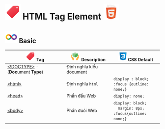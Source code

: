 # <img src="https://raw.githubusercontent.com/Zenfection/Image/master/2021/06/21-18-14-08-icons8-tag.png" title="" alt="icons8-tag.png" width="50"> HTML Tag Element <img src="https://raw.githubusercontent.com/Zenfection/Image/master/2021/06/06-00-18-00-html5.gif" title="" alt="html5.gif" width="50">

## <img src="https://raw.githubusercontent.com/Zenfection/Image/master/2021/06/13-12-51-56-icons8-neurodiverse.png" title="" alt="icons8-neurodiverse.png" width="40"> Basic

| ![icons8-tag.png](https://raw.githubusercontent.com/Zenfection/Image/master/2021/06/13-10-05-00-icons8-tag.png) Tag                               | ![icons8-handle_with_care.png](https://raw.githubusercontent.com/Zenfection/Image/master/2021/06/13-10-06-26-icons8-handle_with_care.png) Description | ![icons8-css3.png](https://raw.githubusercontent.com/Zenfection/Image/master/2021/06/13-10-08-06-icons8-css3.png)CSS Default |
| ------------------------------------------------------------------------------------------------------------------------------------------------- | ----------------------------------------------------------------------------------------------------------------------------------------------------- | ---------------------------------------------------------------------------------------------------------------------------- |
| [<!DOCTYPE>](https://www.w3schools.com/tags/tag_doctype.asp) - (**Doc**ument **Type**)                                                            | Định nghĩa kiểu document                                                                                                                              |                                                                                                                              |
| [\<html\>](https://www.w3schools.com/tags/tag_html.asp)                                                                                           | Định nghĩa `html`                                                                                                                                     | `display : block;`<br>`:focus {outline: none;}`                                                                              |
| [\<head\>](https://www.w3schools.com/tags/tag_head.asp)                                                                                           | Phần đầu Web                                                                                                                                          | `display: none;`                                                                                                             |
| [\<body\>](https://www.w3schools.com/tags/tag_body.asp)                                                                                           | Phần đuôi Web                                                                                                                                         | `display: block;`<br/>`  margin: 8px;`<br>`:focus{outline: none;}`                                                           |
| [<title>](https://www.w3schools.com/tags/tag_title.asp)                                                                                           | Tiêu đề                                                                                                                                               | `display: none;`                                                                                                             |
| [\<h1\> to \<h6\>](https://www.w3schools.com/tags/tag_hn.asp) - (**H**eadings)                                                                    | Headings từ `1` tới `6`                                                                                                                               | Format Below                                                                                                                 |
| [\<p\>](https://www.w3schools.com/tags/tag_p.asp) - (**P**aragraph)                                                                               | Đoạn văn                                                                                                                                              | `display: block;`<br>`margin: 1em 1em 0 0`                                                                                   |
| [\<br\>](https://www.w3schools.com/tags/tag_br.asp) - (**B**reak)<br>[\<wbr\>](https://www.w3schools.com/tags/tag_wbr.asp) - (**W**ord **Br**eak) | Ngắt dòng<br>Ngắt dòng (*khi cần thiết*)                                                                                                              | None.                                                                                                                        |
| [\<hr\>](https://www.w3schools.com/tags/tag_hr.asp) - (**H**ori**z**ontal)                                                                        | Gạch ngang đoạn văn                                                                                                                                   | `display: block;`<br>`margin: 0.5em 0.5em auto auto`<br>`border: 1px inset`                                                  |
| [\<!--...--\>](https://www.w3schools.com/tags/tag_comment.asp)                                                                                    | Chú thích                                                                                                                                             | None.                                                                                                                        |

| CSS                              | display | font-size (`em`)                      | margin (`em`)<br>(*top-bottom-left-right*)                                                   | font-weight |
| -------------------------------- | ------- | ------------------------------------- | -------------------------------------------------------------------------------------------- | ----------- |
| h1<br>h2<br>h3<br>h4<br>h5<br>h6 | block   | 2<br>1.5<br>1.17<br>1<br>0.83<br>0.67 | 0.67 0.67 0 0<br>0.83 0.83 0 0<br>1 1 0 0<br>1.33 1.33 0 0<br>1.67 1.67 0 0<br>2.33 2.33 0 0 | bold        |

---

## <img src="https://raw.githubusercontent.com/Zenfection/Image/master/2021/06/13-12-51-26-icons8-clear_formatting.png" title="" alt="icons8-clear_formatting.png" width="40"> Format

| ![icons8-tag.png](https://raw.githubusercontent.com/Zenfection/Image/master/2021/06/13-10-05-00-icons8-tag.png) Tag                                                   | ![icons8-handle_with_care.png](https://raw.githubusercontent.com/Zenfection/Image/master/2021/06/13-10-06-26-icons8-handle_with_care.png) Description | ![icons8-electrical.png](https://raw.githubusercontent.com/Zenfection/Image/master/2021/06/13-10-10-39-icons8-electrical.png) Attribute                                                                                                                                                                                                                                                                                                   | ![icons8-css3.png](https://raw.githubusercontent.com/Zenfection/Image/master/2021/06/13-10-08-06-icons8-css3.png) CSS default |
| --------------------------------------------------------------------------------------------------------------------------------------------------------------------- | ----------------------------------------------------------------------------------------------------------------------------------------------------- | ----------------------------------------------------------------------------------------------------------------------------------------------------------------------------------------------------------------------------------------------------------------------------------------------------------------------------------------------------------------------------------------------------------------------------------------- | ----------------------------------------------------------------------------------------------------------------------------- |
| [\<abbr\>](https://www.w3schools.com/tags/tag_abbr.asp) - (**Abbr**eviation)                                                                                          | Từ viết tắt                                                                                                                                           | [title](https://www.w3schools.com/tags/att_global_title.asp)                                                                                                                                                                                                                                                                                                                                                                              | `display: inline`                                                                                                             |
| [\<address\>](https://www.w3schools.com/tags/tag_address.asp)                                                                                                         | Thông tin địa chỉ của tác giả                                                                                                                         | [href](https://www.w3schools.com/tags/att_href.asp)                                                                                                                                                                                                                                                                                                                                                                                       | `display: block;`<br>`font-style: italic;`                                                                                    |
| [\<b\>](https://www.w3schools.com/tags/tag_b.asp) - (**B**old)<br>[\<strong\>](https://www.w3schools.com/tags/tag_strong.asp)                                         | **In đậm**<br>**In đậm** (*quan trọng*)                                                                                                               | ✔️ Default.                                                                                                                                                                                                                                                                                                                                                                                                                               | `font-weight: bold;`                                                                                                          |
| [\<del\>](https://www.w3schools.com/tags/tag_del.asp) - (**Del**eted)<br>[\<s\>](https://www.w3schools.com/tags/tag_s.asp) - (**S**trikethrough)                      | Gạch ngang~~ (*đã xoá*)<br>~~Gạch ngang~~ (*không còn đúng*)                                                                                          | ✔️ Default.                                                                                                                                                                                                                                                                                                                                                                                                                               | `text-decoration: line-through;`                                                                                              |
| [\<em\>](https://www.w3schools.com/tags/tag_em.asp) - (***Em**phasize*)<br>[\<i\>](https://www.w3schools.com/tags/tag_i.asp) (**I**talic)                             | *In nghiêng* (nhấn mạnh)<br>*In nghiêng* (câu nói)                                                                                                    | ✔️ Default.                                                                                                                                                                                                                                                                                                                                                                                                                               | `font-style: italic;`                                                                                                         |
| [\<ins\>](https://www.w3schools.com/tags/tag_ins.asp)*- (**Ins**ert)*<br>[\<u\>](https://www.w3schools.com/tags/tag_u.asp) - (**u**nderline)                          | <u>Gạch chân</u> (*chèn văn bản*)<br><u>Gạch chân</u>                                                                                                 | ✔️ Default.                                                                                                                                                                                                                                                                                                                                                                                                                               | `text-decoration: underline;`                                                                                                 |
| [\<small\>](https://www.w3schools.com/tags/tag_small.asp)                                                                                                             | Chữ nhỏ                                                                                                                                               | ✔️ Default.                                                                                                                                                                                                                                                                                                                                                                                                                               | `font-size: smaller;`                                                                                                         |
| [\<sub\>](https://www.w3schools.com/tags/tag_sub.asp) - (**Sub**script)                                                                                               | Viết dưới (`H₂O`)                                                                                                                                     | ✔️ Default.                                                                                                                                                                                                                                                                                                                                                                                                                               | `vertical-align: super;`<br/>`font-size: smaller;`                                                                            |
| [\<sup\>](https://www.w3schools.com/tags/tag_sup.asp) - (**Sup**erscript)                                                                                             | Viết trên (`x²`)                                                                                                                                      | ✔️ Default.                                                                                                                                                                                                                                                                                                                                                                                                                               | `vertical-align: sub;`<br/>`font-size: smaller;`                                                                              |
| [\<bdi\>](https://www.w3schools.com/tags/tag_bdi.asp)                                                                                                                 | Cô lập văn bản để định dạng theo hướng khác                                                                                                           | ✔️ Default.                                                                                                                                                                                                                                                                                                                                                                                                                               | 🚫 None.                                                                                                                      |
| [\<bdo\>](https://www.w3schools.com/tags/tag_bdo.asp)<br>(**B**i-**D**irectional **O**verride)                                                                        | Đổi hướng văn bản                                                                                                                                     | [dir](https://www.w3schools.com/tags/att_bdo_dir.asp)                                                                                                                                                                                                                                                                                                                                                                                     | `unicode-bidi: bidi-override;`                                                                                                |
| [\<blockquote\>](https://www.w3schools.com/tags/tag_blockquote.asp)<br>                                                                                               | Trích dẫn<br>                                                                                                                                         | [cite](https://www.w3schools.com/tags/att_blockquote_cite.asp)                                                                                                                                                                                                                                                                                                                                                                            | `display: block;`<br>`margin: 1em 1em 40px 40px`                                                                              |
| [\<q\>](https://www.w3schools.com/tags/tag_q.asp) - (**Q**uotation)                                                                                                   | Trích dẫn **ngắn**                                                                                                                                    | [cite](https://www.w3schools.com/tags/att_q_cite.asp)                                                                                                                                                                                                                                                                                                                                                                                     | `display: inline;`<br>`:before{content: open-quote;}`<br>`:after{content: close-quote;}`                                      |
| [\<cite\>](https://www.w3schools.com/tags/tag_cite.asp) <br>(**Cit**ation **E**lement)                                                                                | Tiêu đề của tác phẩm                                                                                                                                  | ✔️ Default.                                                                                                                                                                                                                                                                                                                                                                                                                               | `font-style: italic;`                                                                                                         |
| [\<code\>](https://www.w3schools.com/tags/tag_code.asp)                                                                                                               | Mã code lập trình                                                                                                                                     | ✔️ Default.                                                                                                                                                                                                                                                                                                                                                                                                                               | `font-family: monospace;`                                                                                                     |
| [\<dfn\>](https://www.w3schools.com/tags/tag_dfn.asp) - (**D**e**f**i**n**ition)                                                                                      | Xác định thuật ngữ                                                                                                                                    | ✔️ Default.                                                                                                                                                                                                                                                                                                                                                                                                                               | `font-style: italic;`                                                                                                         |
| [\<kbd\>](https://www.w3schools.com/tags/tag_kbd.asp) - (**K**ey**b**oar**d**)                                                                                        | Ký tự bàn phím                                                                                                                                        | ✔️ Default.                                                                                                                                                                                                                                                                                                                                                                                                                               | `font-family: monospace;`                                                                                                     |
| [\<mark\>](https://www.w3schools.com/tags/tag_mark.asp)                                                                                                               | Văn bản đã <mark>đánh dấu</mark> (*màu vàng*)                                                                                                         | ✔️ Default.                                                                                                                                                                                                                                                                                                                                                                                                                               | `background-color: yellow;`<br/>`color: black;`                                                                               |
| [\<meter\>](https://www.w3schools.com/tags/tag_meter.asp)                                                                                                             | Thước đo tiến trình                                                                                                                                   | [form](https://www.w3schools.com/tags/att_meter_form.asp)<br>[high](https://www.w3schools.com/tags/att_meter_high.asp)<br>[low](https://www.w3schools.com/tags/att_meter_low.asp)<br>[max](https://www.w3schools.com/tags/att_meter_max.asp)<br>[min](https://www.w3schools.com/tags/att_meter_min.asp)<br>[optimum](https://www.w3schools.com/tags/att_meter_optimum.asp)<br>[value](https://www.w3schools.com/tags/att_meter_value.asp) | 🚫 None.                                                                                                                      |
| [\<progress\>](https://www.w3schools.com/tags/tag_progress.asp)                                                                                                       | Tiến trình của một nhiệm vụ                                                                                                                           | [max](https://www.w3schools.com/tags/att_progress_max.asp)<br>[value](https://www.w3schools.com/tags/att_progress_value.asp)                                                                                                                                                                                                                                                                                                              | 🚫 None.                                                                                                                      |
| [\<pre\>](https://www.w3schools.com/tags/tag_pre.asp) - (**Pre**formatted)                                                                                            | Văn bản đã định dạng                                                                                                                                  | ✔️ Default.                                                                                                                                                                                                                                                                                                                                                                                                                               | `display: block;`<br/>`font-family: monospace;`<br/>`white-space: pre;`<br/>`margin: 1em 0;`                                  |
| [\<ruby\>](https://www.w3schools.com/tags/tag_ruby.asp)<br>[\<rt\>](https://www.w3schools.com/tags/tag_rt.asp)<br>[\<rp\>](https://www.w3schools.com/tags/tag_rp.asp) | Chứa ký tự cần chú thích<br>Cung cấp chú thích<br>Hiển thị trình duyệt không hỗ trợ                                                                   | ✔️ Default.                                                                                                                                                                                                                                                                                                                                                                                                                               | `rt` : `line-height: normal;`                                                                                                 |
| [\<smap\>](https://www.w3schools.com/tags/tag_samp.asp) - (**Samp**le output)                                                                                         | Văn bản đầu ra của máy tính                                                                                                                           | ✔️ Default.                                                                                                                                                                                                                                                                                                                                                                                                                               | `font-family: monospace;`                                                                                                     |
| [\<template\>](https://www.w3schools.com/tags/tag_template.asp)                                                                                                       | Vùng chứa cho nội dung sẽ được ẩn khi tải trang                                                                                                       | ✔️ Default.                                                                                                                                                                                                                                                                                                                                                                                                                               | 🚫 None.                                                                                                                      |
| [\<time\>](https://www.w3schools.com/tags/tag_time.asp)                                                                                                               | Thời gian cụ thể                                                                                                                                      | [datetime](https://www.w3schools.com/tags/att_time_datetime.asp)                                                                                                                                                                                                                                                                                                                                                                          | 🚫 None.                                                                                                                      |
| [\<var\>](https://www.w3schools.com/tags/tag_var.asp) - (**Var**iable)                                                                                                | Biến (`x`, `y`, `a`, `b`...)                                                                                                                          | ✔️ Default.                                                                                                                                                                                                                                                                                                                                                                                                                               | `font-style: italic;`                                                                                                         |
| [\<data\>](https://www.w3schools.com/tags/tag_data.asp)                                                                                                               | Thêm bản dịch cho máy đọc                                                                                                                             | value                                                                                                                                                                                                                                                                                                                                                                                                                                     |                                                                                                                               |

---

## <img src="https://raw.githubusercontent.com/Zenfection/Image/master/2021/06/13-12-51-04-icons8-form.png" title="" alt="icons8-form.png" width="40"> Forms and input

| ![icons8-tag.png](https://raw.githubusercontent.com/Zenfection/Image/master/2021/06/13-10-05-00-icons8-tag.png) Tag | ![icons8-handle_with_care.png](https://raw.githubusercontent.com/Zenfection/Image/master/2021/06/13-10-06-26-icons8-handle_with_care.png) Description | ![icons8-electrical.png](https://raw.githubusercontent.com/Zenfection/Image/master/2021/06/13-10-10-39-icons8-electrical.png) Attribute                                                                                                                                                                                                                                                                                                                                                                                                                                                                                                                                                                                                                                                                                                                                                                                                                                                                                                                                                                                                                                                                                                                                                                                                                                                                                                                                                                                                                                                                                                                                                                                                                                                                                                                                                                                                                                                                                                                                                                                                                                                                                                                                                                                                                                                                                                                                                                                                                                                                                                                                                                                                                                                                                                                                                                                                                                                                                                                                                                                                                                                                                                                                | ![icons8-css3.png](https://raw.githubusercontent.com/Zenfection/Image/master/2021/06/13-10-08-06-icons8-css3.png) CSS Default                          |
| ------------------------------------------------------------------------------------------------------------------- | ----------------------------------------------------------------------------------------------------------------------------------------------------- | ---------------------------------------------------------------------------------------------------------------------------------------------------------------------------------------------------------------------------------------------------------------------------------------------------------------------------------------------------------------------------------------------------------------------------------------------------------------------------------------------------------------------------------------------------------------------------------------------------------------------------------------------------------------------------------------------------------------------------------------------------------------------------------------------------------------------------------------------------------------------------------------------------------------------------------------------------------------------------------------------------------------------------------------------------------------------------------------------------------------------------------------------------------------------------------------------------------------------------------------------------------------------------------------------------------------------------------------------------------------------------------------------------------------------------------------------------------------------------------------------------------------------------------------------------------------------------------------------------------------------------------------------------------------------------------------------------------------------------------------------------------------------------------------------------------------------------------------------------------------------------------------------------------------------------------------------------------------------------------------------------------------------------------------------------------------------------------------------------------------------------------------------------------------------------------------------------------------------------------------------------------------------------------------------------------------------------------------------------------------------------------------------------------------------------------------------------------------------------------------------------------------------------------------------------------------------------------------------------------------------------------------------------------------------------------------------------------------------------------------------------------------------------------------------------------------------------------------------------------------------------------------------------------------------------------------------------------------------------------------------------------------------------------------------------------------------------------------------------------------------------------------------------------------------------------------------------------------------------------------------------------------------- | ------------------------------------------------------------------------------------------------------------------------------------------------------ |
| [\<form\>](https://www.w3schools.com/tags/tag_form.asp)                                                             | Tạo mẫu nhập vào<br>cho người dùng                                                                                                                    | [\<accept-charset\>](https://www.w3schools.com/tags/att_form_accept_charset.asp) : Kiễu mã hoá ký tự (*vd: `utf-8`*)<br>[\<action\>](https://www.w3schools.com/tags/att_form_action.asp) : Nơi biểu mẫu gửi tới (*`URL`*)<br>[\<autocomplete\>](https://www.w3schools.com/tags/att_form_autocomplete.asp) : hiển thị tuỳ chọn tự động (*on*)<br>[\<enctype\>](https://www.w3schools.com/tags/att_form_enctype.asp) : Mã hoá dữ liệu trước khi gửi (*cho **method=** "`post`"*)<br>[\<method\>](https://www.w3schools.com/tags/att_form_method.asp) : Phương thức HTTP (`get / post`)<br> [\<name\>](https://www.w3schools.com/tags/att_form_name.asp) : Đặt tên cho `form`<br>[\<novalidate\>](https://www.w3schools.com/tags/att_form_novalidate.asp) : Xác thực trước khi **gửi**<br>[\<rel\>](https://www.w3schools.com/tags/att_form_rel.asp) : Mối quan hệ `linked document` và tài liệu hiện tại<br>[\<target\>](https://www.w3schools.com/tags/att_form_target.asp) : Kiểu chuyển hướng sau khi **gửi**                                                                                                                                                                                                                                                                                                                                                                                                                                                                                                                                                                                                                                                                                                                                                                                                                                                                                                                                                                                                                                                                                                                                                                                                                                                                                                                                                                                                                                                                                                                                                                                                                                                                                                                                                                                                                                                                                                                                                                                                                                                                                                                                                                                                                                                         | `display: block;`<br/>`margin-top: 0em;`                                                                                                               |
| [\<input\>](https://www.w3schools.com/tags/tag_input.asp)                                                           | Kiểm soát đầu vào                                                                                                                                     | [accept](https://www.w3schools.com/tags/att_input_accept.asp) : chỉ định kiểu file nhập (*cho **type:** `file`*)<br>[alt](https://www.w3schools.com/tags/att_input_alt.asp) : văn bản thay thế (*cho **type:**`image`*)<br>[autocomplete](https://www.w3schools.com/tags/att_input_autocomplete.asp) : hiển thị tuỳ chọn tự động (*on*)<br>[autofocus](https://www.w3schools.com/tags/att_input_autofocus.asp) : tự động để con trỏ chuột vào thanh nhập khi **load** trang<br>[checked](https://www.w3schools.com/tags/att_input_checked.asp) : chọn trước khi trả trang (*cho **type:** `checkbox / radio`*)<br>[disbaled](https://www.w3schools.com/tags/att_input_disabled.asp) : vô hiệu hoá ô nhập<br>[form](https://www.w3schools.com/tags/att_input_form.asp) : nhập vào mẫu chỉ định<br>[frommaction](https://www.w3schools.com/tags/att_input_formaction.asp) : được gửi đến **URL** chỉ định (*cho **type:** `submit / image`*)<br>[formenctype](https://www.w3schools.com/tags/att_input_formenctype.asp) : Mã hoá dữ liệu trước khi gửi (*cho **type:** `submit / image` & **method** :* *`post`*)<br>[formmethod](https://www.w3schools.com/tags/att_input_formmethod.asp) : Phương thức **get/post** dữ liệu (*cho **type:** `submit / image`*)<br>[formnovalidate](https://www.w3schools.com/tags/att_input_formnovalidate.asp) : Xác thực dữ liệu trước khi gửi (*cho **type** : `submit`*)<br>[formtarget](https://www.w3schools.com/tags/att_input_formtarget.asp) : chuyển hướng sau khi gửi dữ liệu (*cho **type:** `submit / image`*)<br>[height](https://www.w3schools.com/tags/att_input_height.asp) & [width](https://www.w3schools.com/tags/att_input_width.asp) : chiều **dài** và chiều **rộng** khung nhập (*cho **type:** `image`*)<br>[max](https://www.w3schools.com/tags/att_input_max.asp) & [min](https://www.w3schools.com/tags/att_input_min.asp) : chỉ định giá trị **lớn nhất**/**nhỏ nhất**  (*thường là `date`, `range`*)<br>[maxlength](https://www.w3schools.com/tags/att_input_maxlength.asp) & [minlength](https://www.w3schools.com/tags/att_input_minlength.asp) : Số ký tự **tối đa**/**tối thiểu**<br>[size](https://www.w3schools.com/tags/att_input_size.asp) : Chiều rộng ô nhập<br>[multiple](https://www.w3schools.com/tags/att_input_multiple.asp) : Cho phép nhập nhiều giá trị<br>[name](https://www.w3schools.com/tags/att_input_name.asp) : Đặt tên cho `input`<br>[pattern](https://www.w3schools.com/tags/att_input_pattern.asp) : Định dạng nhập bằng **biểu thức chính quy**<br>[placeholder](https://www.w3schools.com/tags/att_input_placeholder.asp) : Gợi ý tên trong ô nhập<br>[readonly](https://www.w3schools.com/tags/att_input_readonly.asp) : Chỉ có thể đọc, **không** thể sửa<br>[required](https://www.w3schools.com/tags/att_input_required.asp) : Không được bỏ trống<br>[src](https://www.w3schools.com/tags/att_input_src.asp) : nguồn cho ảnh (*cho **type** : `image`*)<br>[step](https://www.w3schools.com/tags/att_input_step.asp) : Ngăn cách bằng khoảng thời gian nhập<br>[type](https://www.w3schools.com/tags/att_input_type.asp) : Kiểu ô nhập<br>[value](https://www.w3schools.com/tags/att_input_value.asp) : Đặt giá trị mặc định (**KHÔNG** *dùng cho **type:** `file`*) | 🚫 None.                                                                                                                                               |
| [\<label\>](https://www.w3schools.com/tags/tag_label.asp)                                                           | Đặt nhãn cho `<input>`                                                                                                                                | [for](https://www.w3schools.com/tags/att_label_for.asp) : Đặt `id` ràng buộc với **nhãn**<br>[form](https://www.w3schools.com/tags/att_label_form.asp) : Nhập vào mẫu chỉ định                                                                                                                                                                                                                                                                                                                                                                                                                                                                                                                                                                                                                                                                                                                                                                                                                                                                                                                                                                                                                                                                                                                                                                                                                                                                                                                                                                                                                                                                                                                                                                                                                                                                                                                                                                                                                                                                                                                                                                                                                                                                                                                                                                                                                                                                                                                                                                                                                                                                                                                                                                                                                                                                                                                                                                                                                                                                                                                                                                                                                                                                                         | `cursor: default;`                                                                                                                                     |
| [\<datalist\>](https://www.w3schools.com/tags/tag_datalist.asp)                                                     | Danh sách tuỳ chọn <br>cho `input`                                                                                                                    | ✔️ Default.                                                                                                                                                                                                                                                                                                                                                                                                                                                                                                                                                                                                                                                                                                                                                                                                                                                                                                                                                                                                                                                                                                                                                                                                                                                                                                                                                                                                                                                                                                                                                                                                                                                                                                                                                                                                                                                                                                                                                                                                                                                                                                                                                                                                                                                                                                                                                                                                                                                                                                                                                                                                                                                                                                                                                                                                                                                                                                                                                                                                                                                                                                                                                                                                                                                            | `display: none;`                                                                                                                                       |
| [\<textarea\>](https://www.w3schools.com/tags/tag_textarea.asp)                                                     | Nhập văn bản nhiều dòng                                                                                                                               | [autofocus](https://www.w3schools.com/tags/att_button_autofocus.asp) : tự động để con trỏ chuột vào khung nhập khi **load** trang<br>[cols](https://www.w3schools.com/tags/att_textarea_cols.asp) : Chiều rồng có thể nhìn thấy<br>[rows](https://www.w3schools.com/tags/att_textarea_rows.asp) : Số dòng có thể nhìn thấy<br>[disbaled](https://www.w3schools.com/tags/att_textarea_disabled.asp) : vô hiệu hoá ô nhập<br>[form](https://www.w3schools.com/tags/att_textarea_form.asp) : nhập vào mẫu chỉ định<br>[maxlength](https://www.w3schools.com/tags/att_textarea_maxlength.asp) : Số ký tự **tối đa**<br>[name](https://www.w3schools.com/tags/att_textarea_name.asp) : Đặt tên cho `textarea`<br>[placeholder](https://www.w3schools.com/tags/att_textarea_placeholder.asp) : Gợi ý tên trong ô nhập<br>[readonly](https://www.w3schools.com/tags/att_textarea_readonly.asp) : Chỉ có thể đọc, **không** thể sửa<br>[required](https://www.w3schools.com/tags/att_textarea_required.asp) : Không được bỏ trống<br>[wrap](https://www.w3schools.com/tags/att_textarea_wrap.asp) : Văn bản sẽ được bao bọc sau khi gửi                                                                                                                                                                                                                                                                                                                                                                                                                                                                                                                                                                                                                                                                                                                                                                                                                                                                                                                                                                                                                                                                                                                                                                                                                                                                                                                                                                                                                                                                                                                                                                                                                                                                                                                                                                                                                                                                                                                                                                                                                                                                                                                                        | 🚫 None.                                                                                                                                               |
| [\<button\>](https://www.w3schools.com/tags/tag_button.asp)                                                         | Nút nhấn                                                                                                                                              | [autofocus](https://www.w3schools.com/tags/att_input_autofocus.asp) : tự động để con trỏ chuột vào `button` khi **load** trang<br>[disbaled](https://www.w3schools.com/tags/att_button_disabled.asp) : vô hiệu hoá ô nhấn<br>[form](https://www.w3schools.com/tags/att_button_form.asp) : nhập vào mẫu chỉ định<br>[frommaction](https://www.w3schools.com/tags/att_button_formaction.asp) : được gửi đến **URL** chỉ định (*cho **type:** `submit`*)<br>[formenctype](https://www.w3schools.com/tags/att_button_formenctype.aspp) : Mã hoá trước khi gửi (*cho **type:** `submit` và **method** :* *`post`*)<br>[formmethod](https://www.w3schools.com/tags/att_button_formmethod.asp) : Phương thức **get/post** dữ liệu (*cho **type:** `submit`*)<br>[formnovalidate](https://www.w3schools.com/tags/att_button_formnovalidate.asp) : Xác thực dữ liệu trước khi gửi (*cho **type** : `submit`*)<br>[formtarget](https://www.w3schools.com/tags/att_button_formtarget.asp) : chuyển hướng sau khi gửi dữ liệu (*cho **type:** `submit`*)<br><br>[name](https://www.w3schools.com/tags/att_button_name.asp) : Đặt tên cho `button`<br>[type](https://www.w3schools.com/tags/att_button_type.asp) : Kiểu button (*`button`, `reset`, `submit`*)<br>[value](https://www.w3schools.com/tags/att_button_value.asp) : Đặt giá trị mặc định                                                                                                                                                                                                                                                                                                                                                                                                                                                                                                                                                                                                                                                                                                                                                                                                                                                                                                                                                                                                                                                                                                                                                                                                                                                                                                                                                                                                                                                                                                                                                                                                                                                                                                                                                                                                                                                                                                                               | 🚫 None.                                                                                                                                               |
| [\<select\>](https://www.w3schools.com/tags/tag_select.asp)                                                         | Danh sách thả xuống <br>(*`Drop down`*)                                                                                                               | [autofocus](https://www.w3schools.com/tags/att_select_autofocus.asp) : tự động để con trỏ chuột vào thanh nhập khi **load** trang<br>[disbaled](https://www.w3schools.com/tags/att_select_disabled.asp) : vô hiệu hoá danh sách<br>[form](https://www.w3schools.com/tags/att_select_form.asp) : nhập vào mẫu **danh sách** chỉ định<br>[multiple](https://www.w3schools.com/tags/att_select_multiple.asp) : Cho phép chọn nhiều giá trị<br>[name](https://www.w3schools.com/tags/att_select_name.asp) : Đặt tên cho `select`<br>[required](https://www.w3schools.com/tags/att_select_required.asp) : Không được bỏ trống<br>[size](https://www.w3schools.com/tags/att_select_size.asp) : Số tuỳ chọn có thể nhìn thấy<br>                                                                                                                                                                                                                                                                                                                                                                                                                                                                                                                                                                                                                                                                                                                                                                                                                                                                                                                                                                                                                                                                                                                                                                                                                                                                                                                                                                                                                                                                                                                                                                                                                                                                                                                                                                                                                                                                                                                                                                                                                                                                                                                                                                                                                                                                                                                                                                                                                                                                                                                                              | 🚫 None.                                                                                                                                               |
| [\<optgroup\>](https://www.w3schools.com/tags/tag_optgroup.asp)                                                     | Nhóm cách `Drop down` <br>lại với nhau                                                                                                                | [disbaled](https://www.w3schools.com/tags/att_optgroup_disabled.asp) : vô hiệu hoá tính năng<br>[label](https://www.w3schools.com/tags/att_optgroup_label.asp) : Đặt tên nhãn cho mỗi nhóm `Drop down`                                                                                                                                                                                                                                                                                                                                                                                                                                                                                                                                                                                                                                                                                                                                                                                                                                                                                                                                                                                                                                                                                                                                                                                                                                                                                                                                                                                                                                                                                                                                                                                                                                                                                                                                                                                                                                                                                                                                                                                                                                                                                                                                                                                                                                                                                                                                                                                                                                                                                                                                                                                                                                                                                                                                                                                                                                                                                                                                                                                                                                                                 | 🚫 None.                                                                                                                                               |
| [\<option\>](https://www.w3schools.com/tags/tag_option.asp)                                                         | Phần tử trong *`Drop down`*                                                                                                                           | [disbaled](https://www.w3schools.com/tags/att_option_disabled.asp) : vô hiệu hoá một lựa chọn<br>[selected](https://www.w3schools.com/tags/att_option_selected.asp) : Một tuỳ chọn trong danh sách sẽ được chọn mặc định<br>[value](https://www.w3schools.com/tags/att_option_value.asp) : Giá trị gửi tới **server**                                                                                                                                                                                                                                                                                                                                                                                                                                                                                                                                                                                                                                                                                                                                                                                                                                                                                                                                                                                                                                                                                                                                                                                                                                                                                                                                                                                                                                                                                                                                                                                                                                                                                                                                                                                                                                                                                                                                                                                                                                                                                                                                                                                                                                                                                                                                                                                                                                                                                                                                                                                                                                                                                                                                                                                                                                                                                                                                                  | 🚫 None.                                                                                                                                               |
| [\<fieldset\>](https://www.w3schools.com/tags/tag_fieldset.asp)                                                     | Nhóm tất cả <br>thẻ trong `<form>`                                                                                                                    | [disbaled](https://www.w3schools.com/tags/att_fieldset_disabled.asp) : vô hiệu hoá tính năng<br>[form](https://www.w3schools.com/tags/att_fieldset_form.asp) : nhập vào mẫu chỉ định<br>[name](https://www.w3schools.com/tags/att_fieldset_name.asp) : Đặt tên cho `fieldset`                                                                                                                                                                                                                                                                                                                                                                                                                                                                                                                                                                                                                                                                                                                                                                                                                                                                                                                                                                                                                                                                                                                                                                                                                                                                                                                                                                                                                                                                                                                                                                                                                                                                                                                                                                                                                                                                                                                                                                                                                                                                                                                                                                                                                                                                                                                                                                                                                                                                                                                                                                                                                                                                                                                                                                                                                                                                                                                                                                                          | `display: block;`<br>`margin-left: 2px;`<br>`margin-right: 2px;`<br>`padding: 0.35em 0.625em 0.75em 0.75em;`<br>`border: 2px groove (internal value);` |
| [\<legend\>](https://www.w3schools.com/tags/tag_legend.asp)                                                         | Chú thích cho `<fieldset>`                                                                                                                            | ✔️ Default.                                                                                                                                                                                                                                                                                                                                                                                                                                                                                                                                                                                                                                                                                                                                                                                                                                                                                                                                                                                                                                                                                                                                                                                                                                                                                                                                                                                                                                                                                                                                                                                                                                                                                                                                                                                                                                                                                                                                                                                                                                                                                                                                                                                                                                                                                                                                                                                                                                                                                                                                                                                                                                                                                                                                                                                                                                                                                                                                                                                                                                                                                                                                                                                                                                                            | `display: block;`<br/> `padding-left: 2px;`<br/> `padding-right: 2px;`<br/> `border: none;`                                                            |
| [\<output\>](https://www.w3schools.com/tags/tag_output.asp)                                                         | Biểu thị kết quả<br>của một phép tính                                                                                                                 | [for](https://www.w3schools.com/tags/att_output_for.asp) : Mối liên hệ **các biến** trong kết quả phép tính<br>[form](https://www.w3schools.com/tags/att_output_form.asp) : nhập vào mẫu chỉ định<br>[name](https://www.w3schools.com/tags/att_output_name.aspp) : Đặt tên cho phần tử                                                                                                                                                                                                                                                                                                                                                                                                                                                                                                                                                                                                                                                                                                                                                                                                                                                                                                                                                                                                                                                                                                                                                                                                                                                                                                                                                                                                                                                                                                                                                                                                                                                                                                                                                                                                                                                                                                                                                                                                                                                                                                                                                                                                                                                                                                                                                                                                                                                                                                                                                                                                                                                                                                                                                                                                                                                                                                                                                                                 | `display: inline;`                                                                                                                                     |

---

## <img src="https://raw.githubusercontent.com/Zenfection/Image/master/2021/06/13-12-50-41-icons8-standing_photo_frame.png" title="" alt="icons8-standing_photo_frame.png" width="40">Frames

| ![icons8-tag.png](https://raw.githubusercontent.com/Zenfection/Image/master/2021/06/13-10-05-00-icons8-tag.png) Tag | ![icons8-handle_with_care.png](https://raw.githubusercontent.com/Zenfection/Image/master/2021/06/13-10-06-26-icons8-handle_with_care.png) Description | ![icons8-electrical.png](https://raw.githubusercontent.com/Zenfection/Image/master/2021/06/13-10-10-39-icons8-electrical.png) Attribute                                                                                                                                                                                                                                                                                                                                                                                                                                                                                                                                                                                                                                                                                                                                                                          | ![icons8-css3.png](https://raw.githubusercontent.com/Zenfection/Image/master/2021/06/13-10-08-06-icons8-css3.png) CSS Default |
| ------------------------------------------------------------------------------------------------------------------- | ----------------------------------------------------------------------------------------------------------------------------------------------------- | ---------------------------------------------------------------------------------------------------------------------------------------------------------------------------------------------------------------------------------------------------------------------------------------------------------------------------------------------------------------------------------------------------------------------------------------------------------------------------------------------------------------------------------------------------------------------------------------------------------------------------------------------------------------------------------------------------------------------------------------------------------------------------------------------------------------------------------------------------------------------------------------------------------------- | ----------------------------------------------------------------------------------------------------------------------------- |
| [\<iframe\>](https://www.w3schools.com/tags/tag_iframe.asp)                                                         | Nhúng `HTML` vào `HTML` hiện tại                                                                                                                      | allow : <br>allowfullscreen : Cho phép chế độ toàn màn hình (*`true / false`*)<br>allowpaymentrequest : Cho phép gọi `API` yêu cầu **thanh toán**<br>[height](https://www.w3schools.com/tags/att_iframe_height.asp) & [width](https://www.w3schools.com/tags/att_iframe_width.asp) : Chiều **dài** / **rộng** của khung<br>loading : Chỉ định **tải ngay** hoặc **hoãn** `iframe` khi **load** trang<br>[name](https://www.w3schools.com/tags/att_iframe_name.asp) : Đặt tên cho `iframe`<br>[referrerpolicy](https://www.w3schools.com/tags/att_iframe_referrerpolicy.asp)  : Chỉ định thông tin gửi khi nạp `iframe`<br>[sandbox](https://www.w3schools.com/tags/att_iframe_sandbox.asp) : Bật tính nâng hạn chế nội dung<br>[src](https://www.w3schools.com/tags/att_iframe_src.asp) : URL của file nhúng<br>[srcdoc](https://www.w3schools.com/tags/att_iframe_srcdoc.asp) : Nội dụng HTML được hiển thị<br> | `:focus{outline: none;}`<br>`[seamless]{display: block;}`                                                                     |

---

## <img title="" src="https://raw.githubusercontent.com/Zenfection/Image/master/2021/06/13-12-50-03-icons8-image.png" alt="icons8-image.png" width="40"> Images

| ![icons8-tag.png](https://raw.githubusercontent.com/Zenfection/Image/master/2021/06/13-10-05-00-icons8-tag.png) Tag | ![icons8-handle_with_care.png](https://raw.githubusercontent.com/Zenfection/Image/master/2021/06/13-10-06-26-icons8-handle_with_care.png) Description | ![icons8-electrical.png](https://raw.githubusercontent.com/Zenfection/Image/master/2021/06/13-10-10-39-icons8-electrical.png) Attribute                                                                                                                                                                                                                                                                                                                                                                                                                                                                                                                                                                                                                                                                                                                                                                                                                                                                                                                                                              | ![icons8-css3.png](https://raw.githubusercontent.com/Zenfection/Image/master/2021/06/13-10-08-06-icons8-css3.png) CSS Default |
| ------------------------------------------------------------------------------------------------------------------- | ----------------------------------------------------------------------------------------------------------------------------------------------------- | ---------------------------------------------------------------------------------------------------------------------------------------------------------------------------------------------------------------------------------------------------------------------------------------------------------------------------------------------------------------------------------------------------------------------------------------------------------------------------------------------------------------------------------------------------------------------------------------------------------------------------------------------------------------------------------------------------------------------------------------------------------------------------------------------------------------------------------------------------------------------------------------------------------------------------------------------------------------------------------------------------------------------------------------------------------------------------------------------------- | ----------------------------------------------------------------------------------------------------------------------------- |
| [\<img\>](https://www.w3schools.com/tags/tag_img.asp) - (**Ima**ge)                                                 | Tạo hình ảnh                                                                                                                                          | [alt](https://www.w3schools.com/tags/att_img_alt.asp) : văn bản thay thế khi tải **lỗi**<br>crossorigin : Cho phép ảnh bên thứ 3 truy cập chéo (*cho `canvas`*)<br>[height](https://www.w3schools.com/tags/att_img_height.asp) & [width](https://www.w3schools.com/tags/att_img_width.asp) : Chiều **dài/rộng** của ảnh<br>[ismap](https://www.w3schools.com/tags/att_img_ismap.asp) : Hình ảnh toạ độ `server-side`<br>[loading](https://www.w3schools.com/tags/att_img_loading.asp) : Chỉ định **tải ngay** hoặc **hoãn** khi **load** trang<br>[referrerpolicy](https://www.w3schools.com/tags/att_img_referrepolicy.asp) : Sử dụng thông tin liên kết khi nạp ảnh<br>sizes : Kích thước hình ảnh cho bố cục khác nhau<br>[src](https://www.w3schools.com/tags/att_img_src.asp) : Đường dẫn tới hình ảnh<br>srcset : Danh sách tệp hình ảnh cho nhiều trường hợp<br>[usemap](https://www.w3schools.com/tags/att_img_usemap.asp) : Hình ảnh toạ độ `client-side`                                                                                                                                   | `display: inline-block;`                                                                                                      |
| [\<map\>](https://www.w3schools.com/tags/tag_map.asp)                                                               | Tạo hình ảnh toạ độ `client-side`                                                                                                                     | [name](https://www.w3schools.com/tags/att_map_name.asp) : Đặt tên hình ảnh toạ độ                                                                                                                                                                                                                                                                                                                                                                                                                                                                                                                                                                                                                                                                                                                                                                                                                                                                                                                                                                                                                    | `display: inline;`                                                                                                            |
| [\<area\>](https://www.w3schools.com/tags/tag_area.asp)                                                             | Khu vực bên trong ảnh toạ độ                                                                                                                          | [alt](https://www.w3schools.com/tags/att_area_alt.asp) : văn bản thay thế khi **lỗi** (*yêu cầu có `href`*)<br>[coords](https://www.w3schools.com/tags/att_area_coords.asp) : Chỉ định toạ độ của `<area>`<br>[download](https://www.w3schools.com/tags/att_area_download.asp) : Sẽ tải xuống khi nhấn vào toạ độ trong hình ảnh<br>[href](https://www.w3schools.com/tags/att_area_href.asp) : URL ảnh cho toạ độ<br>[hreflang](https://www.w3schools.com/tags/att_area_hreflang.asp) : Ngôn ngữ của URL đích<br>[media](https://www.w3schools.com/tags/att_area_media.asp) : Tôi ưu cho layout cho thiết bị cụ thể<br>[referrerpolicy](https://www.w3schools.com/tags/att_area_referrepolicy.asp) : Sử dụng thông tin liên kết khi nạp link<br>[rel](https://www.w3schools.com/tags/att_area_rel.asp) : Mối quan hệ giữa tài liệu hiện với URL đích<br>[shape](https://www.w3schools.com/tags/att_area_shape.asp) : Xác định hình dạng của tạo <br>[target](https://www.w3schools.com/tags/att_area_target.asp) : Nơi mở URL<br>[type](https://www.w3schools.com/tags/att_area_type.asp) : Loại ảnh | `display: none;`                                                                                                              |
| [\<canvas\>](https://www.w3schools.com/tags/tag_canvas.asp)                                                         | Vẽ đồ hoạ thông qua `scripting` (*thường là `Javascript`*)                                                                                            | [height](https://www.w3schools.com/tags/att_canvas_height.asp) & [width](https://www.w3schools.com/tags/att_canvas_width.asp) : Chiều **dài/rộng** của ảnh                                                                                                                                                                                                                                                                                                                                                                                                                                                                                                                                                                                                                                                                                                                                                                                                                                                                                                                                           | `height: 150px;`<br/>`width: 300px;`                                                                                          |
| [\<figure\>](https://www.w3schools.com/tags/tag_figure.asp)                                                         | Nhóm ảnh và văn bản lại<br>(*bên trong chứa `<figcaption>`*)                                                                                          | ✔️ Default.                                                                                                                                                                                                                                                                                                                                                                                                                                                                                                                                                                                                                                                                                                                                                                                                                                                                                                                                                                                                                                                                                          | `display: block;`<br>`margin: 1em 1em 40px 40px`                                                                              |
| [\<figcaption\>](https://www.w3schools.com/tags/tag_figcaption.asp)                                                 | Chú thích ảnh cho `<figure>`                                                                                                                          | ✔️ Default.                                                                                                                                                                                                                                                                                                                                                                                                                                                                                                                                                                                                                                                                                                                                                                                                                                                                                                                                                                                                                                                                                          | `display: block;`                                                                                                             |
| [\<picture\>](https://www.w3schools.com/tags/tag_picture.asp)                                                       | Nguồn chứa nhiều ảnh                                                                                                                                  | ✔️ Default.                                                                                                                                                                                                                                                                                                                                                                                                                                                                                                                                                                                                                                                                                                                                                                                                                                                                                                                                                                                                                                                                                          | 🚫 None.                                                                                                                      |
| [\<svg\>](https://www.w3schools.com/tags/tag_svg.asp)                                                               | chứa ảnh `SVG`                                                                                                                                        | height & width : Chiều **dài/rộng** của ảnh                                                                                                                                                                                                                                                                                                                                                                                                                                                                                                                                                                                                                                                                                                                                                                                                                                                                                                                                                                                                                                                          | 🚫 None.                                                                                                                      |

---

## <img title="" src="https://raw.githubusercontent.com/Zenfection/Image/master/2021/06/13-13-21-50-icons8-movie_beginning.png" alt="icons8-movie_beginning.png" width="40"> Audio / Video

| ![icons8-tag.png](https://raw.githubusercontent.com/Zenfection/Image/master/2021/06/13-10-05-00-icons8-tag.png) Tag | ![icons8-handle_with_care.png](https://raw.githubusercontent.com/Zenfection/Image/master/2021/06/13-10-06-26-icons8-handle_with_care.png) Description | ![icons8-electrical.png](https://raw.githubusercontent.com/Zenfection/Image/master/2021/06/13-10-10-39-icons8-electrical.png) Attribute                                                                                                                                                                                                                                                                                                                                                                                                                                                                                                                                                                                                                                                        | ![icons8-css3.png](https://raw.githubusercontent.com/Zenfection/Image/master/2021/06/13-10-08-06-icons8-css3.png) CSS Default |
| ------------------------------------------------------------------------------------------------------------------- | ----------------------------------------------------------------------------------------------------------------------------------------------------- | ---------------------------------------------------------------------------------------------------------------------------------------------------------------------------------------------------------------------------------------------------------------------------------------------------------------------------------------------------------------------------------------------------------------------------------------------------------------------------------------------------------------------------------------------------------------------------------------------------------------------------------------------------------------------------------------------------------------------------------------------------------------------------------------------- | ----------------------------------------------------------------------------------------------------------------------------- |
| [\<audio\>](https://www.w3schools.com/tags/tag_audio.asp)                                                           | Tạo nội dung âm thanh<br>⚠️ `OGG` không hỗ trợ `Safari`                                                                                               | [autoplay](https://www.w3schools.com/tags/att_audio_autoplay.asp) : Phát khi tải trang<br>[control](https://www.w3schools.com/tags/att_audio_controls.asp) : Hiển thị các nút điều khiển<br>[loop](https://www.w3schools.com/tags/att_audio_loop.asp) : Lặp lại<br>[muted](https://www.w3schools.com/tags/att_audio_muted.asp) : Tắt tiếng<br>[preload](https://www.w3schools.com/tags/att_audio_preload.asp) : Chỉ định âm thanh phát lại khi load lại trang<br>[src](https://www.w3schools.com/tags/att_audio_src.asp) : URL file âm thanh                                                                                                                                                                                                                                                   | None.                                                                                                                         |
| [\<source\>](https://www.w3schools.com/tags/tag_source.asp)                                                         | Nhóm nhiều phương tiện (*như `<video>`, `<audio>`,`<picture>`*)                                                                                       | [media](https://www.w3schools.com/tags/att_source_media.asp) : Cho phép mọi truy vấn media hợp lệ<br>sizes : Kích thước hình ảnh cho bố cục khác nhau<br>[src](https://www.w3schools.com/tags/att_source_src.asp) : URL file audio<br>[srcset](https://www.w3schools.com/tags/att_source_srcset.asp) : <br>[type](https://www.w3schools.com/tags/att_source_type.asp) : Loại file (*mp3,mp4,gif...*)                                                                                                                                                                                                                                                                                                                                                                                           | None.                                                                                                                         |
| [\<track\>](https://www.w3schools.com/tags/tag_track.asp)                                                           | Tạo phụ đề cho<br>(*`<video>` / `<audio>`*)                                                                                                           | [default](https://www.w3schools.com/tags/att_track_default.asp) : Sẽ bật nếu người dùng không chọn phụ đề khác<br>[kind](https://www.w3schools.com/tags/att_track_kind.asp) : Loại phụ đề văn bản (*`.vtt`, `.srt`*)<br>[label](https://www.w3schools.com/tags/att_track_label.asp) : Tiêu đề của phụ đề<br>[src](https://www.w3schools.com/tags/att_track_src.asp) : URL file phụ đề<br>[srclang](https://www.w3schools.com/tags/att_track_srclang.asp) : Ngôn ngữ phụ đề                                                                                                                                                                                                                                                                                                                     | None.                                                                                                                         |
| [\<video\>](https://www.w3schools.com/tags/tag_video.asp)                                                           | Tạo một video<br>⚠️ `OGG` không hỗ trợ `Safari`                                                                                                       | [autoplay](https://www.w3schools.com/tags/att_video_autoplay.asp) : Phát khi tải trang<br>[controls](https://www.w3schools.com/tags/att_video_controls.asp) : Hiển thị các nút điều khiển<br>[height](https://www.w3schools.com/tags/att_video_height.asp) & [width](https://www.w3schools.com/tags/att_video_width.asp) : Chiều **dài/rộng** `video`<br>[loop](https://www.w3schools.com/tags/att_video_loop.asp) : Lặp lại<br>[muted](https://www.w3schools.com/tags/att_video_muted.asp) : Tắt tiếng<br>[poster](https://www.w3schools.com/tags/att_video_poster.asp) : ảnh preview cho `video`<br>[preload](https://www.w3schools.com/tags/att_video_preload.asp) : Chỉ định video phát lại khi load lại trang<br>[src](https://www.w3schools.com/tags/att_video_src.asp) : URL file video | None.                                                                                                                         |

---

## <img src="https://raw.githubusercontent.com/Zenfection/Image/master/2021/06/13-13-22-14-icons8-link.png" title="" alt="icons8-link.png" width="40">Links

| ![icons8-tag.png](https://raw.githubusercontent.com/Zenfection/Image/master/2021/06/13-10-05-00-icons8-tag.png) Tag | ![icons8-handle_with_care.png](https://raw.githubusercontent.com/Zenfection/Image/master/2021/06/13-10-06-26-icons8-handle_with_care.png) Description | ![icons8-electrical.png](https://raw.githubusercontent.com/Zenfection/Image/master/2021/06/13-10-10-39-icons8-electrical.png) Attribute                                                                                                                                                                                                                                                                                                                                                                                                                                                                                                                                                                                                                                                                                    | ![icons8-css3.png](https://raw.githubusercontent.com/Zenfection/Image/master/2021/06/13-10-08-06-icons8-css3.png) CSS Default                                                |
| ------------------------------------------------------------------------------------------------------------------- | ----------------------------------------------------------------------------------------------------------------------------------------------------- | -------------------------------------------------------------------------------------------------------------------------------------------------------------------------------------------------------------------------------------------------------------------------------------------------------------------------------------------------------------------------------------------------------------------------------------------------------------------------------------------------------------------------------------------------------------------------------------------------------------------------------------------------------------------------------------------------------------------------------------------------------------------------------------------------------------------------- | ---------------------------------------------------------------------------------------------------------------------------------------------------------------------------- |
| [\<a\>](https://www.w3schools.com/tags/tag_a.asp) <br>(**A**nchor)                                                  | Tạo một `hyperlink`                                                                                                                                   | [download](https://www.w3schools.com/tags/att_a_download.asp) : tải xuống khi người dùng nhấn vào<br>[href](https://www.w3schools.com/tags/att_a_href.asp) : URL của trang web<br>[hreflang](https://www.w3schools.com/tags/att_a_hreflang.asp) : Ngôn ngữ của tài liệu liên kết<br>[media](https://www.w3schools.com/tags/att_a_media.asp) : Tối ưu hoá thiết bị cụ thể<br>[referrerpolicy](https://www.w3schools.com/tags/att_a_referrepolicy.asp) : Sử dụng thông tin liên kết khi người dùng click vào<br>[rel](https://www.w3schools.com/tags/att_a_rel.asp) : Mối quan hệ giữa tài liệu hình tại và tài liệu liên kết<br>[target](https://www.w3schools.com/tags/att_a_target.asp) : Nơi mở tài liệu liên kết<br>[type](https://www.w3schools.com/tags/att_a_type.asp) : Loại tài liệu liên kết (*`html`, `txt`...*) | `:link, :visited{`<br>`color: (internal value);`<br>`text-decoration: underline;`<br>`cursor: auto;}`<br><br>`:link:active, :visited:active{`<br>`color: (internal value);}` |
| [\<link\>](https://www.w3schools.com/tags/tag_link.asp)                                                             | Mối quan hệ giữa tài liệu hiện tại<br>và tài nguyên ngoài<br>(*thường dùng cho `style CSS`*)                                                          | crossorigin : Xứ lý phần tử có yêu cầu `cross-origin`<br>[href](https://www.w3schools.com/tags/att_link_href.asp) : địa chỉ tài liệu<br>[hreflang](https://www.w3schools.com/tags/att_link_hreflang.asp) : Ngôn ngữ tài liệu<br>[media](https://www.w3schools.com/tags/att_link_media.asp) : Tối ưu thiết bị cụ thể<br>[referrerpolicy](https://www.w3schools.com/tags/att_iframe_referrerpolicy.asp) : Sử dụng thông tin liên kết khi nạp tài nguyên<br>[rel](https://www.w3schools.com/tags/att_link_rel.asp) : Mối quan hệ giữa tài liệu hiện tại và tài liệu liên kết<br>title : <br>[type](https://www.w3schools.com/tags/att_link_type.asp) : Loại tài liệu (`css`)                                                                                                                                                  | `display: none;`                                                                                                                                                             |
| [\<nav\>](https://www.w3schools.com/tags/tag_nav.asp)<br>(**Nav**igation)                                           | Liên kết điều hướng                                                                                                                                   | ✔️ Default.                                                                                                                                                                                                                                                                                                                                                                                                                                                                                                                                                                                                                                                                                                                                                                                                                | `display: block;`                                                                                                                                                            |

---

## <img src="https://raw.githubusercontent.com/Zenfection/Image/master/2021/06/13-13-23-05-icons8-todo_list.png" title="" alt="icons8-todo_list.png" width="40"> Lists

| ![icons8-tag.png](https://raw.githubusercontent.com/Zenfection/Image/master/2021/06/13-10-05-00-icons8-tag.png) Tag | ![icons8-handle_with_care.png](https://raw.githubusercontent.com/Zenfection/Image/master/2021/06/13-10-06-26-icons8-handle_with_care.png) Description | ![icons8-electrical.png](https://raw.githubusercontent.com/Zenfection/Image/master/2021/06/13-10-10-39-icons8-electrical.png) Attribute                                                                                                                    | ![icons8-css3.png](https://raw.githubusercontent.com/Zenfection/Image/master/2021/06/13-10-08-06-icons8-css3.png) CSS Default |
| ------------------------------------------------------------------------------------------------------------------- | ----------------------------------------------------------------------------------------------------------------------------------------------------- | ---------------------------------------------------------------------------------------------------------------------------------------------------------------------------------------------------------------------------------------------------------- | ----------------------------------------------------------------------------------------------------------------------------- |
| [\<ul\>](https://www.w3schools.com/tags/tag_ul.asp)<br>(**U**nordered **l**ist)                                     | Tạo mục danh sách<br> **không có** thứ tự                                                                                                             | ✔️ Default.                                                                                                                                                                                                                                                | `display: block;`<br>`list-style-type: disc;`<br>`margin: 1em 1em 0 0`<br>`padding-left: 40px;`                               |
| [\<ol\>](https://www.w3schools.com/tags/tag_ol.asp)<br>(**O**rdered **l**ist)                                       | Tạo mục danh sách<br>**có** thứ tự                                                                                                                    | [reversed](https://www.w3schools.com/tags/att_ol_reversed.asp) : Dảo ngược thứ tự<br>[start](https://www.w3schools.com/tags/att_ol_start.asp) : Số bắt đầu<br>[type](https://www.w3schools.com/tags/att_ol_type.asp) : Loại chỉ mục (`1`, `A`, `a`,`I`...) | `display: block;`<br>`list-style-type: decimal;`<br>`margin: 1em 1em 0 0`<br>`padding-left: 40px;`                            |
| [\<li\>](https://www.w3schools.com/tags/tag_li.asp)<br>(**L**ist **I**tem)                                          | Tạo một danh sách                                                                                                                                     | [value](https://www.w3schools.com/tags/att_li_value.asp) : Giá trị bắt đầu của chỉ mục                                                                                                                                                                     | `display: list-item;`                                                                                                         |
| [\<dl\>](https://www.w3schools.com/tags/tag_dl.asp)<br>(**d**escription **l**ist)                                   | Tạo một danh sách **mô tả**                                                                                                                           | ✔️ Default.                                                                                                                                                                                                                                                | `display: block;`<br>`margin: 1em 1em 0 0`                                                                                    |
| [\<dt\>](https://www.w3schools.com/tags/tag_dt.asp)<br>(**d**escription **t**ag)                                    | Thẻ mục trong danh sách **mô tả**                                                                                                                     | ✔️ Default.                                                                                                                                                                                                                                                | `display: block;`                                                                                                             |
| [\<dd\>](https://www.w3schools.com/tags/tag_dd.asp)<br>(**d**efinition **d**escription)                             | Mô tả thẻ mục<br>danh sách **mô tả**                                                                                                                  | ✔️ Default.                                                                                                                                                                                                                                                | `display: block;`<br>`margin-left: 40px`                                                                                      |

---

## <img title="" src="https://raw.githubusercontent.com/Zenfection/Image/master/2021/06/13-13-23-44-icons8-border_horizontal.png" alt="icons8-border_horizontal.png" width="40"> Tables

| ![icons8-tag.png](https://raw.githubusercontent.com/Zenfection/Image/master/2021/06/13-10-05-00-icons8-tag.png) Tag | ![icons8-handle_with_care.png](https://raw.githubusercontent.com/Zenfection/Image/master/2021/06/13-10-06-26-icons8-handle_with_care.png) Description | ![icons8-electrical.png](https://raw.githubusercontent.com/Zenfection/Image/master/2021/06/13-10-10-39-icons8-electrical.png) Attribute                                                                                                                                                                                                                                                                                                                              | ![icons8-css3.png](https://raw.githubusercontent.com/Zenfection/Image/master/2021/06/13-10-08-06-icons8-css3.png) CSS Default |
| ------------------------------------------------------------------------------------------------------------------- | ----------------------------------------------------------------------------------------------------------------------------------------------------- | -------------------------------------------------------------------------------------------------------------------------------------------------------------------------------------------------------------------------------------------------------------------------------------------------------------------------------------------------------------------------------------------------------------------------------------------------------------------- | ----------------------------------------------------------------------------------------------------------------------------- |
| [\<table\>](https://www.w3schools.com/tags/tag_table.asp)                                                           | Tạo một bảng                                                                                                                                          | ✔️ Default.                                                                                                                                                                                                                                                                                                                                                                                                                                                          | `display: table;`<br>`border: 2px separate gray`                                                                              |
| [\<caption\>](https://www.w3schools.com/tags/tag_caption.asp)                                                       | Chú thích cho bảng                                                                                                                                    | ✔️ Default.                                                                                                                                                                                                                                                                                                                                                                                                                                                          | `display: table-caption;`<br/>`text-align: center;`                                                                           |
| [\<tr\>](https://www.w3schools.com/tags/tag_tr.asp)<br>(**T**able **R**ow)                                          | Xác định một **hàng** trong bảng <br>(*chứa `<th>` và `td`*)                                                                                          | ✔️ Default.                                                                                                                                                                                                                                                                                                                                                                                                                                                          | `display: table-row;`<br>`vertical-align: inherit;`<br>`border-color: inherit;`                                               |
| [\<th\>](https://www.w3schools.com/tags/tag_th.asp)<br>(**T**able **H**eader)                                       | Tiêu đề cho bảng (*cột*)                                                                                                                              | [abbr](https://www.w3schools.com/tags/att_th_abbr.asp) : Phiên bản viết tắt<br>[headers](https://www.w3schools.com/tags/att_th_headers.asp) : Đặt tên các tiêu đề liên quan<br>[rowspan](https://www.w3schools.com/tags/att_th_rowspan.asp) & [colspan](https://www.w3schools.com/tags/att_th_colspan.asp) : Số **dòng/cột** nhóm lại<br>[scope](https://www.w3schools.com/tags/att_th_scope.asp) : Chỉ định phạm vi tiêu đề <br>(`col`,`colgroup`,`row`,`rowgroup`) | `display: table-cell;`<br>`vertical-align: inherit;`<br>`font-weight: bold;`<br>`text-align: center;`                         |
| [\<td\>](https://www.w3schools.com/tags/tag_td.asp)<br>(**D**efine **T**able)                                       | Định nghĩa một ô trong bảng                                                                                                                           | [rowspan](https://www.w3schools.com/tags/att_td_rowspan.asp) & [colspan](https://www.w3schools.com/tags/att_td_colspan.asp) :Số **dòng/cột** nhóm lại<br>[headers](https://www.w3schools.com/tags/att_td_headers.asp) : Đặt tên các tiêu đề liên quan                                                                                                                                                                                                                | `display: table-cell;`<br>`vertical-align: inherit;`                                                                          |
| [\<thead\>](https://www.w3schools.com/tags/tag_thead.asp)                                                           | Nhóm nội dung `<th>`<br>(*chứa `<tr>` > `<th>`*)                                                                                                      | ✔️ Default.                                                                                                                                                                                                                                                                                                                                                                                                                                                          | `display: table-header-group;`<br/>`vertical-align: middle;`<br/>`border-color: inherit;`                                     |
| [\<tbody\>](https://www.w3schools.com/tags/tag_tbody.asp)                                                           | Nhóm nội dung ô trong bảng(*chứa `<tr>` > `<td>`*)                                                                                                    | ✔️ Default.                                                                                                                                                                                                                                                                                                                                                                                                                                                          | `display: table-row-group;`<br/>`vertical-align: middle;`<br/>`border-color: inherit;`                                        |
| [\<tfoot\>](https://www.w3schools.com/tags/tag_tfoot.asp)                                                           | Nhóm nội dung **chân** trong bảng<br>(*chứa `<tr>` > `<td>`*)                                                                                         | ✔️ Default.                                                                                                                                                                                                                                                                                                                                                                                                                                                          | `display: table-footer-group;`<br/>`vertical-align: middle;`<br/>`border-color: inherit;`                                     |
| [\<colgroup\>](https://www.w3schools.com/tags/tag_colgroup.asp)                                                     | Nhóm các cột trong bảng<br>để định dạng<br>(*chứa `<col>`*)                                                                                           | [span](https://www.w3schools.com/tags/att_colgroup_span.asp) : số cột phần tử định dạng                                                                                                                                                                                                                                                                                                                                                                              | `display: table-column-group;`                                                                                                |
| [\<col\>](https://www.w3schools.com/tags/tag_col.asp)                                                               | Định dạng cột                                                                                                                                         | [span](https://www.w3schools.com/tags/att_col_span.asp) : số **cột** phần tử định dạng                                                                                                                                                                                                                                                                                                                                                                               | `display: table-column;`                                                                                                      |

---

## <img src="https://raw.githubusercontent.com/Zenfection/Image/master/2021/06/13-13-41-14-icons8-u-shaped_style.png" title="" alt="icons8-u-shaped_style.png" width="40"> Styles and Semantics

| ![icons8-tag.png](https://raw.githubusercontent.com/Zenfection/Image/master/2021/06/13-10-05-00-icons8-tag.png) Tag                                                                         | ![icons8-handle_with_care.png](https://raw.githubusercontent.com/Zenfection/Image/master/2021/06/13-10-06-26-icons8-handle_with_care.png) Description | ![icons8-electrical.png](https://raw.githubusercontent.com/Zenfection/Image/master/2021/06/13-10-10-39-icons8-electrical.png) Attribute                                              | ![icons8-css3.png](https://raw.githubusercontent.com/Zenfection/Image/master/2021/06/13-10-08-06-icons8-css3.png) CSS Default |
| ------------------------------------------------------------------------------------------------------------------------------------------------------------------------------------------- | ----------------------------------------------------------------------------------------------------------------------------------------------------- | ------------------------------------------------------------------------------------------------------------------------------------------------------------------------------------ | ----------------------------------------------------------------------------------------------------------------------------- |
| [\<style\>](https://www.w3schools.com/tags/tag_style.asp)                                                                                                                                   | Định dạng tài liệu                                                                                                                                    | [media](https://www.w3schools.com/tags/att_style_media.asp) : Tối ưu hoá cụ thể thết bị<br>[type](https://www.w3schools.com/tags/att_style_type.asp) : Loại định dạng (*`text/css`*) | `display: none;`                                                                                                              |
| [\<div\>](https://www.w3schools.com/tags/tag_div.asp)<br>[\<span\>](https://www.w3schools.com/tags/tag_span.asp)                                                                            | Tạo một `section`                                                                                                                                     | ✔️ Default.                                                                                                                                                                          | div : `display: block;`<br>span : None.                                                                                       |
| [\<header\>](https://www.w3schools.com/tags/tag_header.asp)<br>[\<footer\>](https://www.w3schools.com/tags/tag_footer.asp)                                                                  | `Section` cho tiêu đề<br>`Section` cho chân trang                                                                                                     | ✔️ Default.                                                                                                                                                                          | `display: block;`                                                                                                             |
| [\<main\>](https://www.w3schools.com/tags/tag_main.asp)                                                                                                                                     | Nội dung chính                                                                                                                                        | ✔️ Default.                                                                                                                                                                          | 🚫 None.                                                                                                                      |
| [\<section\>](https://www.w3schools.com/tags/tag_section.asp)<br>[\<article\>](https://www.w3schools.com/tags/tag_article.asp)<br>[\<aside\>](https://www.w3schools.com/tags/tag_aside.asp) | Tạo một `section`<br>Tạo một báo cáo<br>Tạo nội dung gốc **phải/trái** của trang                                                                      | ✔️ Default.                                                                                                                                                                          | `display: block;`                                                                                                             |
| [\<details\>](https://www.w3schools.com/tags/tag_details.asp)                                                                                                                               | Tạo một chi tiết bổ sung có thể *xem* hoặc *ẩn*<br>                                                                                                   | [open](https://www.w3schools.com/tags/att_details_open.asp) : các chi tiết hiển thị khi tải trang                                                                                    | `display: block;`                                                                                                             |
| [\<summary\>](https://www.w3schools.com/tags/tag_summary.asp)                                                                                                                               | Tiêu đề trong `<details>`                                                                                                                             | ✔️ Default.                                                                                                                                                                          | `display: block;`                                                                                                             |

---

## Meta Info

| ![icons8-tag.png](https://raw.githubusercontent.com/Zenfection/Image/master/2021/06/13-10-05-00-icons8-tag.png) Tag | ![icons8-handle_with_care.png](https://raw.githubusercontent.com/Zenfection/Image/master/2021/06/13-10-06-26-icons8-handle_with_care.png) Description | Attribute                                                                                                                                                                                                                                                                                                                                                                                                                                                   | ![icons8-css3.png](https://raw.githubusercontent.com/Zenfection/Image/master/2021/06/13-10-08-06-icons8-css3.png) CSS Default |
| ------------------------------------------------------------------------------------------------------------------- | ----------------------------------------------------------------------------------------------------------------------------------------------------- | ----------------------------------------------------------------------------------------------------------------------------------------------------------------------------------------------------------------------------------------------------------------------------------------------------------------------------------------------------------------------------------------------------------------------------------------------------------- | ----------------------------------------------------------------------------------------------------------------------------- |
| [\<meta\>](https://www.w3schools.com/tags/tag_meta.asp)                                                             | Tạo `metadata` bổ sung cho `HTML`                                                                                                                     | [charset](https://www.w3schools.com/tags/att_meta_charset.asp) : Xác định loại mã hoá ký tự (*`utf-8`*)<br>[content](https://www.w3schools.com/tags/att_meta_content.asp) : giá trị liên kết của `http-quiv` *hoặc* `name`<br>[http-equiv](https://www.w3schools.com/tags/att_meta_http_equiv.asp) : Cung cấp đầu `HTTP` cho thông tin/giá trị của thuộc tính nội dung<br>[name](https://www.w3schools.com/tags/att_meta_name.asp) : Đặt tên cho `metadata` | 🚫 None.                                                                                                                      |
| [\<base\>](https://www.w3schools.com/tags/tag_base.asp)                                                             | Xác định `URL` cơ sở                                                                                                                                  | [href](https://www.w3schools.com/tags/att_base_href.asp) : `URL` của page<br>[target](https://www.w3schools.com/tags/att_base_target.asp) : Kiểu chuyển hướng                                                                                                                                                                                                                                                                                               | 🚫 None.                                                                                                                      |

---

## <img src="https://raw.githubusercontent.com/Zenfection/Image/master/2021/06/13-13-42-03-icons8-source_code.png" title="" alt="icons8-source_code.png" width="40"> Programing

| ![icons8-tag.png](https://raw.githubusercontent.com/Zenfection/Image/master/2021/06/13-10-05-00-icons8-tag.png) Tag            | ![icons8-handle_with_care.png](https://raw.githubusercontent.com/Zenfection/Image/master/2021/06/13-10-06-26-icons8-handle_with_care.png) Description | ![icons8-electrical.png](https://raw.githubusercontent.com/Zenfection/Image/master/2021/06/13-10-10-39-icons8-electrical.png) Attribute                                                                                                                                                                                                                                                                                                                                                                                                                                                                                                                                                                                                                                                                                                                                                        | ![icons8-css3.png](https://raw.githubusercontent.com/Zenfection/Image/master/2021/06/13-10-08-06-icons8-css3.png) CSS Default |
| ------------------------------------------------------------------------------------------------------------------------------ | ----------------------------------------------------------------------------------------------------------------------------------------------------- | ---------------------------------------------------------------------------------------------------------------------------------------------------------------------------------------------------------------------------------------------------------------------------------------------------------------------------------------------------------------------------------------------------------------------------------------------------------------------------------------------------------------------------------------------------------------------------------------------------------------------------------------------------------------------------------------------------------------------------------------------------------------------------------------------------------------------------------------------------------------------------------------------- | ----------------------------------------------------------------------------------------------------------------------------- |
| [\<script\>](https://www.w3schools.com/tags/tag_script.asp)                                                                    | tạo một `client-side script`                                                                                                                          | [async](https://www.w3schools.com/tags/att_script_async.asp) : Thực thi `script` không đồng bộ (*cho `script` ngoài*)<br>[crossorigin](https://www.w3schools.com/tags/att_script_crossorigin.asp) : Đặt chế độ yêu cầu `HTTP CORS`<br>[defer](https://www.w3schools.com/tags/att_script_defer.asp) : Thực thi `script` khi quá trình tải trang hoàn tất<br>[integrity](https://www.w3schools.com/tags/att_script_integrity.asp) : Cho phép trình duyệt kiểm tra `script` mã hoá không được tải<br>nomodule : Không thực thi `script` trong các trình duyệt không hỗ trợ `ES2015 modules`<br>[referrerpolicy](https://www.w3schools.com/tags/att_script_referrepolicy.asp) : Sử dụng thông tin liên kết khi nạp `script`<br>[src](https://www.w3schools.com/tags/att_script_src.asp) : URL của `script` bên ngoài<br>[type](https://www.w3schools.com/tags/att_script_type.asp) : Loại `script` | `display: none;`                                                                                                              |
| [\<noscript\>](https://www.w3schools.com/tags/tag_noscript.asp)                                                                | văn bản thay thế khi `<script>` lỗi                                                                                                                   | ✔️ Default.                                                                                                                                                                                                                                                                                                                                                                                                                                                                                                                                                                                                                                                                                                                                                                                                                                                                                    | 🚫 None.                                                                                                                      |
| [\<object\>](https://www.w3schools.com/tags/tag_object.asp) <br>⚠️ Sử dụng các thẻ<br>`<img>`,`iframe`,`video`,`audio` tốt hơn | Tạo đối tượng **nhúng**                                                                                                                               | [data](https://www.w3schools.com/tags/att_object_data.asp) : URL của file<br> :<br>[height](https://www.w3schools.com/tags/att_object_height.asp) & [width](https://www.w3schools.com/tags/att_object_width.asp) : Chiều **dài/rộng** của đối tượng<br>[name](https://www.w3schools.com/tags/att_object_name.asp) : Đặt tên cho đối tượng<br>[type](https://www.w3schools.com/tags/att_object_type.asp) : Loại file đối tượng<br>typemustmatch : `<type>` có nội dụng khớp hiển thị (*`true`/`false`*)                                                                                                                                                                                                                                                                                                                                                                                         | `:focus {outline: none;}`                                                                                                     |
| [\<param\>](https://www.w3schools.com/tags/tag_param.asp)<br>(**Param**eter)                                                   | Tạo một tham số đối tượng                                                                                                                             | [name](https://www.w3schools.com/tags/att_param_name.asp) : Đặt tên cho tham số<br>[value](https://www.w3schools.com/tags/att_param_value.asp) : Đặt giá trị cho đối số<br>                                                                                                                                                                                                                                                                                                                                                                                                                                                                                                                                                                                                                                                                                                                    | `display: none;`                                                                                                              |

---

## <img src="https://raw.githubusercontent.com/Zenfection/Image/master/2021/06/13-13-42-40-icons8-access_denied.png" title="" alt="icons8-access_denied.png" width="40"> Limited

| ![icons8-tag.png](https://raw.githubusercontent.com/Zenfection/Image/master/2021/06/13-10-05-00-icons8-tag.png) Tag                                                                                                                                                                                       | ![icons8-handle_with_care.png](https://raw.githubusercontent.com/Zenfection/Image/master/2021/06/13-10-06-26-icons8-handle_with_care.png) Description | ![icons8-why_quest.png](https://raw.githubusercontent.com/Zenfection/Image/master/2021/06/20-23-11-28-icons8-why_quest.png) Reason not to use                                                                                  | ![icons8-replace.png](https://raw.githubusercontent.com/Zenfection/Image/master/2021/06/20-23-12-22-icons8-replace.png) Replace |
| --------------------------------------------------------------------------------------------------------------------------------------------------------------------------------------------------------------------------------------------------------------------------------------------------------- | ----------------------------------------------------------------------------------------------------------------------------------------------------- | ------------------------------------------------------------------------------------------------------------------------------------------------------------------------------------------------------------------------------ | ------------------------------------------------------------------------------------------------------------------------------- |
| [\<acronym\>](https://www.w3schools.com/tags/tag_acronym.asp)<br>[\<strike\>](https://www.w3schools.com/tags/tag_strike.asp)<br>[\<dir\>](https://www.w3schools.com/tags/tag_dir.asp)<br>[\<applet\>](https://www.w3schools.com/tags/tag_applet.asp)                                                      | Định nghĩa từ viết tắt<br>Viết chữ ~~gạch ngang~~<br>Tạo danh sách từ điển<br>Tạo tài liệu nhúng                                                      | Không hỗ trợ `HTML5`                                                                                                                                                                                                           | `<abbr>`<br>`<del>`/ `<s>`<br>`<ul>`<br>`<embed>` /`<object>`                                                                   |
| [\<big\>](https://www.w3schools.com/tags/tag_big.asp)<br>[\<center\>](https://www.w3schools.com/tags/tag_center.asp)<br>[\<font\>](https://www.w3schools.com/tags/tag_font.asp)<br>[\<tt\>](https://www.w3schools.com/tags/tag_tt.asp)<br>[\<basefont\>](https://www.w3schools.com/tags/tag_basefont.asp) | Định dạng chữ **to**<br>Định dạng chữ **giữa**<br>Định dạng font chữ<br>Định dạng chữ teletype<br>Thay đổi định dạng chữ                              | Không hỗ trợ `HTML5`                                                                                                                                                                                                           | Định dạng CSS                                                                                                                   |
| [\<frame\>](https://www.w3schools.com/tags/tag_frame.asp)<br>[\<frameset\>](https://www.w3schools.com/tags/tag_frameset.asp)<br>[\<noframes\>](https://www.w3schools.com/tags/tag_noframes.asp)                                                                                                           | Tạo cửa sổ khung<br>Tập hợp của khung<br>Nội dung thay thế khi khung lỗi                                                                              | Không hỗ trợ `HTML5`                                                                                                                                                                                                           | `<iframe>`                                                                                                                      |
| [\<dialog\>](https://www.w3schools.com/tags/tag_dialog.asp)                                                                                                                                                                                                                                               | Tạo hộp thoại hoặc cửa sổ                                                                                                                             | <img src="https://raw.githubusercontent.com/Zenfection/Image/master/2021/06/05-23-40-47-iOS-7-Safari-app-icon-large-e1442348114864.png" title="" alt="iOS-7-Safari-app-icon-large-e1442348114864.png" width="30"> không hỗ trợ | Unknown                                                                                                                         |
